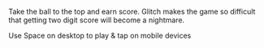 Take the ball to the top and earn score. Glitch makes the game so difficult that getting two digit score will become a nightmare.

Use Space on desktop to play & tap on mobile devices